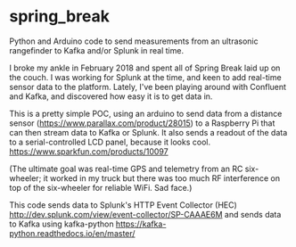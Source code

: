 # spring_break
Python and Arduino code to send measurements from an ultrasonic rangefinder to Kafka and/or Splunk in real time.

I broke my ankle in February 2018 and spent all of Spring Break laid up on the couch.  I was working for Splunk at the time, and keen to add real-time sensor data to the platform.  Lately, I've been playing around with Confluent and Kafka, and discovered how easy it is to get data in. 

This is a pretty simple POC, using an arduino to send data from a distance sensor (https://www.parallax.com/product/28015) to a Raspberry Pi that can then stream data to Kafka or Splunk.  It also sends a readout of the data to a serial-controlled LCD panel, because it looks cool. https://www.sparkfun.com/products/10097

(The ultimate goal was real-time GPS and telemetry from an RC six-wheeler; it worked in my truck but there was too much RF interference on top of the six-wheeler for reliable WiFi.  Sad face.)  

This code sends data to Splunk's HTTP Event Collector (HEC) http://dev.splunk.com/view/event-collector/SP-CAAAE6M and sends data to Kafka using kafka-python https://kafka-python.readthedocs.io/en/master/

